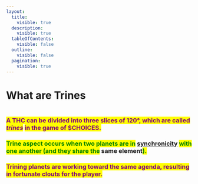 ```yaml
---
layout:
  title:
    visible: true
  description:
    visible: true
  tableOfContents:
    visible: false
  outline:
    visible: false
  pagination:
    visible: true
---
```


# What are Trines



<figure><img src="../../../../../../../.gitbook/assets/pexels-btgl-👾-20196295.jpg" alt=""><figcaption></figcaption></figure>

### <mark style="color:purple;">A THC can be divided into three slices of 120°, which are called</mark> <mark style="color:purple;"></mark>_<mark style="color:purple;">trines</mark>_ <mark style="color:purple;"></mark><mark style="color:purple;">in the game of $CHOICES.</mark>

### <mark style="color:green;">Trine aspect occurs when two planets are in</mark> [synchronicity](../../../../../alchemy/the-usdchoice-of-alchemy/a/whats-syncronicity.md) <mark style="color:green;">with one another (and they share the</mark> same element<mark style="color:green;">).</mark>

### <mark style="color:purple;">Trining planets are working toward the same agenda, resulting in fortunate clouts for the player.</mark>

